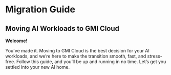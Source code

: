 # Migration Guide

## Moving AI Workloads to GMI Cloud

**Welcome!**

You've made it. Moving to GMI Cloud is the best decision for your AI workloads, and we’re here to make the transition smooth, fast, and stress-free. Follow this guide, and you’ll be up and running in no time. Let’s get you settled into your new AI home.